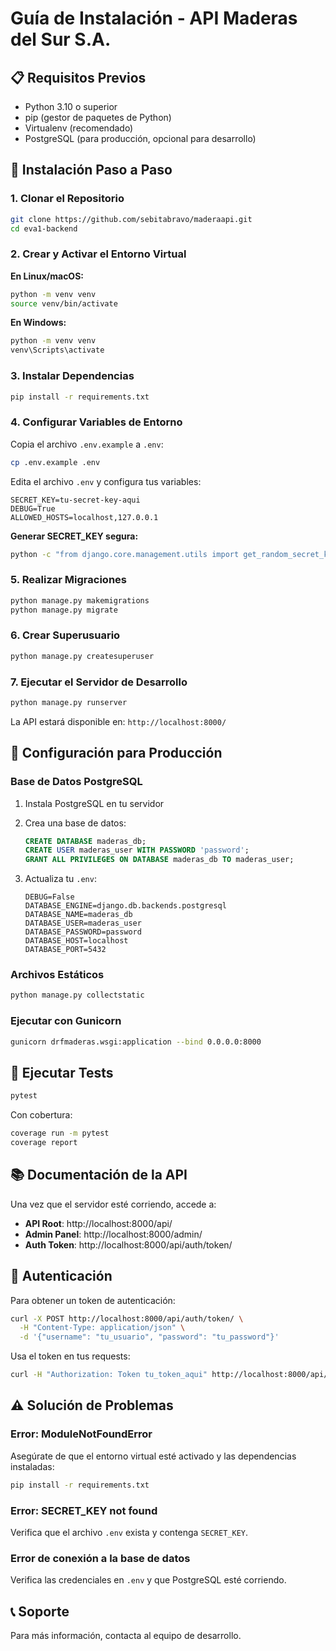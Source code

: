 # Guía de Instalación - API Maderas del Sur S.A.

## 📋 Requisitos Previos

- Python 3.10 o superior
- pip (gestor de paquetes de Python)
- Virtualenv (recomendado)
- PostgreSQL (para producción, opcional para desarrollo)

## 🚀 Instalación Paso a Paso

### 1. Clonar el Repositorio

```bash
git clone https://github.com/sebitabravo/maderaapi.git
cd eva1-backend
```

### 2. Crear y Activar el Entorno Virtual

**En Linux/macOS:**
```bash
python -m venv venv
source venv/bin/activate
```

**En Windows:**
```bash
python -m venv venv
venv\Scripts\activate
```

### 3. Instalar Dependencias

```bash
pip install -r requirements.txt
```

### 4. Configurar Variables de Entorno

Copia el archivo `.env.example` a `.env`:

```bash
cp .env.example .env
```

Edita el archivo `.env` y configura tus variables:

```env
SECRET_KEY=tu-secret-key-aqui
DEBUG=True
ALLOWED_HOSTS=localhost,127.0.0.1
```

**Generar SECRET_KEY segura:**
```bash
python -c "from django.core.management.utils import get_random_secret_key; print(get_random_secret_key())"
```

### 5. Realizar Migraciones

```bash
python manage.py makemigrations
python manage.py migrate
```

### 6. Crear Superusuario

```bash
python manage.py createsuperuser
```

### 7. Ejecutar el Servidor de Desarrollo

```bash
python manage.py runserver
```

La API estará disponible en: `http://localhost:8000/`

## 🔧 Configuración para Producción

### Base de Datos PostgreSQL

1. Instala PostgreSQL en tu servidor
2. Crea una base de datos:
   ```sql
   CREATE DATABASE maderas_db;
   CREATE USER maderas_user WITH PASSWORD 'password';
   GRANT ALL PRIVILEGES ON DATABASE maderas_db TO maderas_user;
   ```

3. Actualiza tu `.env`:
   ```env
   DEBUG=False
   DATABASE_ENGINE=django.db.backends.postgresql
   DATABASE_NAME=maderas_db
   DATABASE_USER=maderas_user
   DATABASE_PASSWORD=password
   DATABASE_HOST=localhost
   DATABASE_PORT=5432
   ```

### Archivos Estáticos

```bash
python manage.py collectstatic
```

### Ejecutar con Gunicorn

```bash
gunicorn drfmaderas.wsgi:application --bind 0.0.0.0:8000
```

## 🧪 Ejecutar Tests

```bash
pytest
```

Con cobertura:
```bash
coverage run -m pytest
coverage report
```

## 📚 Documentación de la API

Una vez que el servidor esté corriendo, accede a:

- **API Root**: http://localhost:8000/api/
- **Admin Panel**: http://localhost:8000/admin/
- **Auth Token**: http://localhost:8000/api/auth/token/

## 🔐 Autenticación

Para obtener un token de autenticación:

```bash
curl -X POST http://localhost:8000/api/auth/token/ \
  -H "Content-Type: application/json" \
  -d '{"username": "tu_usuario", "password": "tu_password"}'
```

Usa el token en tus requests:

```bash
curl -H "Authorization: Token tu_token_aqui" http://localhost:8000/api/camiones/
```

## ⚠️ Solución de Problemas

### Error: ModuleNotFoundError

Asegúrate de que el entorno virtual esté activado y las dependencias instaladas:
```bash
pip install -r requirements.txt
```

### Error: SECRET_KEY not found

Verifica que el archivo `.env` exista y contenga `SECRET_KEY`.

### Error de conexión a la base de datos

Verifica las credenciales en `.env` y que PostgreSQL esté corriendo.

## 📞 Soporte

Para más información, contacta al equipo de desarrollo.
